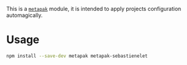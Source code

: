This is a [`metapak`](https://github.com/sebastienelet/metapak) module,
 it is intended to apply projects configuration automagically.

# Usage

```sh
npm install --save-dev metapak metapak-sebastienelet
```
